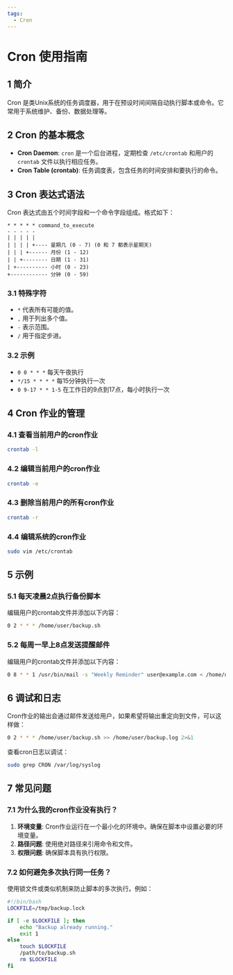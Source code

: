 ```yaml
---
tags:
  - Cron
---
```


# Cron 使用指南

## 1 简介

Cron 是类Unix系统的任务调度器，用于在预设时间间隔自动执行脚本或命令。它常用于系统维护、备份、数据处理等。

## 2 Cron 的基本概念

- **Cron Daemon**: `cron` 是一个后台进程，定期检查 `/etc/crontab` 和用户的 `crontab` 文件以执行相应任务。
- **Cron Table (crontab)**: 任务调度表，包含任务的时间安排和要执行的命令。

## 3 Cron 表达式语法

Cron 表达式由五个时间字段和一个命令字段组成。格式如下：

```
* * * * * command_to_execute
- - - - -
| | | | |
| | | | +---- 星期几 (0 - 7) (0 和 7 都表示星期天)
| | | +------ 月份 (1 - 12)
| | +-------- 日期 (1 - 31)
| +---------- 小时 (0 - 23)
+------------ 分钟 (0 - 59)
```

### 3.1 特殊字符

- `*` 代表所有可能的值。
- `,` 用于列出多个值。
- `-` 表示范围。
- `/` 用于指定步进。

### 3.2 示例

- `0 0 * * *` 每天午夜执行
- `*/15 * * * *` 每15分钟执行一次
- `0 9-17 * * 1-5` 在工作日的9点到17点，每小时执行一次

## 4 Cron 作业的管理

### 4.1 查看当前用户的cron作业

```sh
crontab -l
```

### 4.2 编辑当前用户的cron作业

```sh
crontab -e
```

### 4.3 删除当前用户的所有cron作业

```sh
crontab -r
```

### 4.4 编辑系统的cron作业

```sh
sudo vim /etc/crontab
```

## 5 示例

### 5.1 每天凌晨2点执行备份脚本

编辑用户的crontab文件并添加以下内容：

```sh
0 2 * * * /home/user/backup.sh
```

### 5.2 每周一早上8点发送提醒邮件

编辑用户的crontab文件并添加以下内容：

```sh
0 8 * * 1 /usr/bin/mail -s "Weekly Reminder" user@example.com < /home/user/reminder.txt
```

## 6 调试和日志

Cron作业的输出会通过邮件发送给用户，如果希望将输出重定向到文件，可以这样做：

```sh
0 2 * * * /home/user/backup.sh >> /home/user/backup.log 2>&1
```

查看cron日志以调试：

```sh
sudo grep CRON /var/log/syslog
```

## 7 常见问题

### 7.1 为什么我的cron作业没有执行？

1. **环境变量**: Cron作业运行在一个最小化的环境中。确保在脚本中设置必要的环境变量。
2. **路径问题**: 使用绝对路径来引用命令和文件。
3. **权限问题**: 确保脚本具有执行权限。

### 7.2 如何避免多次执行同一任务？

使用锁文件或类似机制来防止脚本的多次执行。例如：

```sh
#!/bin/bash
LOCKFILE=/tmp/backup.lock

if [ -e $LOCKFILE ]; then
    echo "Backup already running."
    exit 1
else
    touch $LOCKFILE
    /path/to/backup.sh
    rm $LOCKFILE
fi
```
